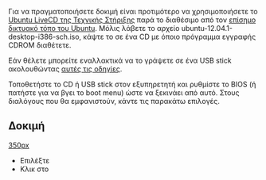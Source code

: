 Για να πραγματοποιήσετε δοκιμή είναι προτιμότερο να χρησιμοποιήσετε το
[Ubuntu LiveCD της Τεχνικής Στήριξης](Linux/LiveCD "wikilink") παρά το
διαθέσιμο από τον [επίσημο δικτυακό τόπο του
Ubuntu](http://www.ubuntu.com/start-download?distro=desktop&bits=32&release=lts).
Μόλις λάβετε το αρχείο ubuntu-12.04.1-desktop-i386-sch.iso, κάψτε το σε
ένα CD με όποιο πρόγραμμα εγγραφής CDROM διαθέτετε.

Εάν θέλετε μπορείτε εναλλακτικά να το γράψετε σε ένα USB stick
ακολουθώντας [αυτές τις
οδηγίες](http://www.ubuntu.com/download/help/create-a-usb-stick-on-windows).

Τοποθετήστε το CD ή USB stick στον εξυπηρετητή και ρυθμίστε το BIOS (ή
πατήστε  για να βγει το boot menu) ώστε να ξεκινάει από αυτό. Στους
διαλόγους που θα εμφανιστούν, κάντε τις παρακάτω επιλογές.

## Δοκιμή

[350px](Αρχείο:start_page.png "wikilink")

  - Επιλέξτε
  - Κλικ στο